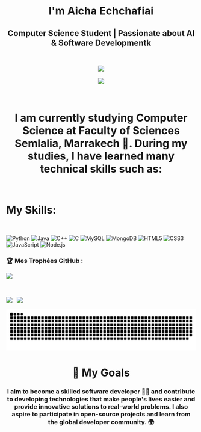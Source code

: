 <h1 align="center">I'm  Aicha Echchafiai </h1>
<h2 align="center">Computer Science Student | Passionate about AI & Software Developmentk</h2> 
<br>
<p align="center">
    <a href="https://www.linkedin.com/in/aicha-echchafiai-650284318/"> <!-- Lien vers votre LinkedIn -->
     <img src="https://readme-typing-svg.herokuapp.com/?lines=Visit%20my%20LinkedIn%20profile;I%20share%20informative%20content;Follow%20me%20for%20new%20publications&font=Fira%20Code&center=true&color=d63d57&pause=1000&width=500"> <!-- Animated text -->
    </a>
</p>

  <p align="center">
      <img src="https://komarev.com/ghpvc/?username=Echchafiai-aicha&style=flat&color=d63d57" height="25"/> <!-- Profile Views -->
  </p>
  

  
<br/>
<h1 align="center">I am currently studying Computer Science at Faculty of Sciences Semlalia, Marrakech 🏫. During my studies, I have learned many technical skills such as:  </h1> <br/>
<h1>My Skills:</h1><br/>

 
 ![Python](https://img.shields.io/badge/-Python-3776AB?logo=python&logoColor=white) ![Java](https://img.shields.io/badge/-Java-007396?logo=java&logoColor=white) ![C++](https://img.shields.io/badge/-C++-00599C?logo=c%2B%2B&logoColor=white) ![C](https://img.shields.io/badge/-C-A8B9CC?logo=c&logoColor=black) ![MySQL](https://img.shields.io/badge/-MySQL-4479A1?logo=mysql&logoColor=white) ![MongoDB](https://img.shields.io/badge/-MongoDB-47A248?logo=mongodb&logoColor=white) ![HTML5](https://img.shields.io/badge/-HTML5-E34F26?logo=html5&logoColor=white) ![CSS3](https://img.shields.io/badge/-CSS3-1572B6?logo=css3&logoColor=white) ![JavaScript](https://img.shields.io/badge/-JavaScript-F7DF1E?logo=javascript&logoColor=black) ![Node.js](https://img.shields.io/badge/-Node.js-339933?logo=node.js&logoColor=white)


 <h3 align="left">🏆 Mes Trophées GitHub :</h3>
<p align="left">
    <img src="https://github-profile-trophy.vercel.app/?username=Echchafiai-aicha&theme=onestar&row=1&column=7"/>
  </p>
  <br>

  <p align="left">
    <img src="https://github-readme-stats.vercel.app/api/top-langs?username=Echchafiai-aicha&layout=compact&langs_count=6&theme=highcontrast" height="120"/> &nbsp; <!-- Most Used Languages -->
    <img src="https://streak-stats.demolab.com/?user=Echchafiai-aicha&theme=highcontrast" height="120"/> <!-- GitHub Streak -->
  </p>
<p align="left">
    <img src="https://raw.githubusercontent.com/platane/snk/output/github-contribution-grid-snake-dark.svg"> <!-- Snake -->
  </p>
  <h1 align="center"> 🎯 My Goals</h1> 
<h3 align="center">I aim to become a skilled software developer 👩‍💻 and contribute to developing technologies that make people's lives easier and provide innovative solutions to real-world problems. I also aspire to participate in open-source projects and learn from the global developer community. 🌍
</h3> 
 
 





